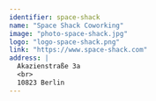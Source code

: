 ```yaml
---
identifier: space-shack
name: "Space Shack Coworking"
image: "photo-space-shack.jpg"
logo: "logo-space-shack.png"
link: "https://www.space-shack.com"
address: |
  Akazienstraße 3a
  <br>
  10823 Berlin
---
```

